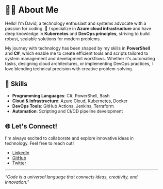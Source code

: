 # 👨‍💻 About Me

Hello! I'm David, a technology enthusiast and systems advocate with a passion for coding. 🚀 I specialize in **Azure cloud infrastructure** and have deep knowledge in **Kubernetes** and **DevOps principles**, striving to build robust, scalable solutions for modern problems.

My journey with technology has been shaped by my skills in **PowerShell** and **C#**, which enable me to create efficient tools and scripts tailored to system management and development workflows. Whether it's automating tasks, designing cloud architectures, or implementing DevOps practices, I love blending technical precision with creative problem-solving.

## 🔧 Skills
- **Programming Languages**: C#, PowerShell, Bash
- **Cloud & Infrastructure**: Azure Cloud, Kubernetes, Docker
- **DevOps Tools**: GitHub Actions, Jenkins, Terraform
- **Automation**: Scripting and CI/CD pipeline development

## 🌐 Let's Connect!
I'm always excited to collaborate and explore innovative ideas in technology. Feel free to reach out!

- [LinkedIn](https://linkedin.com/in/wasytb)
- [GitHub](https://github.com/wasytb72)
- [Twitter](https://twitter.com/wasytb)

---

*“Code is a universal language that connects ideas, creativity, and innovation.”*

<!--
**wasytb72/wasytb72** is a ✨ _special_ ✨ repository because its `README.md` (this file) appears on your GitHub profile.

Here are some ideas to get you started:

- 🔭 I’m currently working on ...
- 🌱 I’m currently learning ...
- 👯 I’m looking to collaborate on ...
- 🤔 I’m looking for help with ...
- 💬 Ask me about ...
- 📫 How to reach me: ...
- 😄 Pronouns: ...
- ⚡ Fun fact: ...
-->
